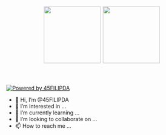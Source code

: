 <h1 align="center">
<img src="https://drive.google.com/uc?id=1Y0Z0Z_p6GGUb7THTJAveeVB3yEdb6qP4" width="150">
<img src="https://drive.google.com/uc?id=1EBEpD5H3t6DFcWsk7uH6T4NpIs249NaS" width="150">
</h1><br>

[![Powered by 45FILIPDA](https://drive.google.com/uc?id=1EBEpD5H3t6DFcWsk7uH6T4NpIs249NaS)](
https://www.instagram.com/yeannobii/)

- 👋 Hi, I’m @45FILIPDA
- 👀 I’m interested in ...
- 🌱 I’m currently learning ...
- 💞️ I’m looking to collaborate on ...
- 📫 How to reach me ...

<!---
45FILIPDA/45FILIPDA is a ✨ special ✨ repository because its `README.md` (this file) appears on your GitHub profile.
You can click the Preview link to take a look at your changes.
--->
